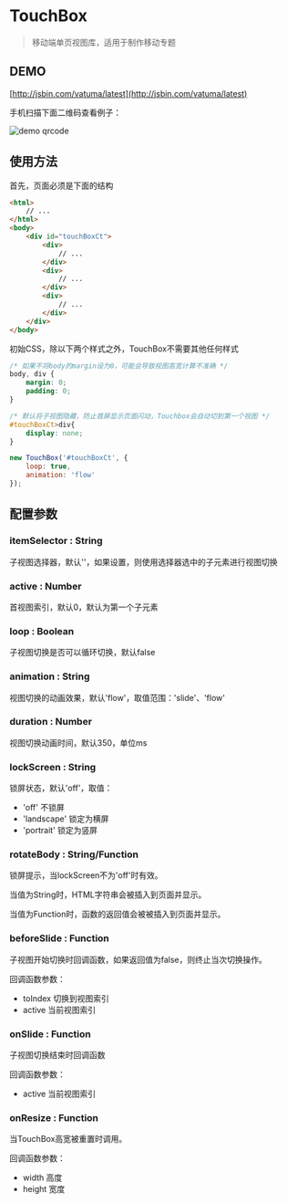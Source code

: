 TouchBox
========

> 移动端单页视图库，适用于制作移动专题

## DEMO

[http://jsbin.com/vatuma/latest](http://jsbin.com/vatuma/latest)

手机扫描下面二维码查看例子：

![demo qrcode](http://maxzhang.github.io/examples/images/touchbox-qrcode.png)

## 使用方法

首先，页面必须是下面的结构

```html
<html>
    // ...
</html>
<body>
    <div id="touchBoxCt">
        <div>
            // ...
        </div>
        <div>
            // ...
        </div>
        <div>
            // ...
        </div>
    </div>
</body>
```

初始CSS，除以下两个样式之外，TouchBox不需要其他任何样式

```css
/* 如果不将body的margin设为0，可能会导致视图高宽计算不准确 */
body, div {
    margin: 0;
    padding: 0;
}

/* 默认将子视图隐藏，防止首屏显示页面闪动，Touchbox会自动切到第一个视图 */
#touchBoxCt>div{
    display: none;
}
```

```javascript
new TouchBox('#touchBoxCt', {
    loop: true,
    animation: 'flow'
});
```

## 配置参数

### itemSelector : String

子视图选择器，默认''，如果设置，则使用选择器选中的子元素进行视图切换

### active : Number

首视图索引，默认0，默认为第一个子元素

### loop : Boolean

子视图切换是否可以循环切换，默认false

### animation : String

视图切换的动画效果，默认'flow'，取值范围：'slide'、'flow'

### duration : Number

视图切换动画时间，默认350，单位ms

### lockScreen : String

锁屏状态，默认'off'，取值：
 * 'off'        不锁屏
 * 'landscape'  锁定为横屏
 * 'portrait'   锁定为竖屏

### rotateBody : String/Function

锁屏提示，当lockScreen不为'off'时有效。

当值为String时，HTML字符串会被插入到页面并显示。

当值为Function时，函数的返回值会被被插入到页面并显示。

### beforeSlide : Function

子视图开始切换时回调函数，如果返回值为false，则终止当次切换操作。

回调函数参数：
 - toIndex     切换到视图索引
 - active      当前视图索引

### onSlide : Function

子视图切换结束时回调函数

回调函数参数：
 - active      当前视图索引
 
### onResize : Function

当TouchBox高宽被重置时调用。

回调函数参数：
 - width       高度
 - height      宽度
